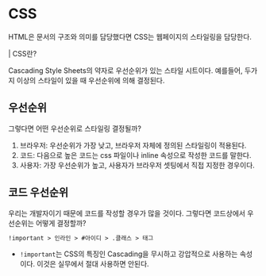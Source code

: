 # CSS

HTML은 문서의 구조와 의미를 담당했다면 CSS는 웹페이지의 스타일링을 담당한다.

| CSS란?

Cascading Style Sheets의 약자로 우선순위가 있는 스타일 시트이다. 예를들어, 두가지 이상의 스타일이 있을 때 우선순위에 의해 결정된다.

## 우선순위

그렇다면 어떤 우선순위로 스타일링 결정될까?

1. 브라우저: 우선순위가 가장 낮고, 브라우저 자체에 정의된 스타일링이 적용된다.
2. 코드: 다음으로 높은 코드는 css 파일이나 inline 속성으로 작성한 코드를 말한다.
3. 사용자: 가장 우선순위가 높고, 사용자가 브라우저 셋팅에서 직접 지정한 경우이다.

## 코드 우선순위

우리는 개발자이기 때문에 코드를 작성할 경우가 많을 것이다. 그렇다면 코드상에서 우선순위는 어떻게 결정할까?

```html
!important > 인라인 > #아이디 > .클래스 > 태그
```

- `!important`는 CSS의 특징인 Cascading을 무시하고 강압적으로 사용하는 속성이다. 이것은 실무에서 절대 사용하면 안된다.
